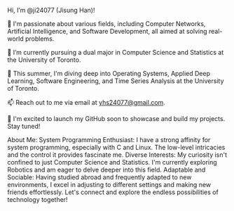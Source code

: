 Hi, I’m @ji24077 (Jisung Han)! 

👀 I'm passionate about various fields, including Computer Networks, Artificial Intelligence, and Software Development, all aimed at solving real-world problems.

🌱 I’m currently pursuing a dual major in Computer Science and Statistics at the University of Toronto.

💞️ This summer, I'm diving deep into Operating Systems, Applied Deep Learning, Software Engineering, and Time Series Analysis at the University of Toronto.

📫 Reach out to me via email at yhs24077@gmail.com.

🚀 I'm excited to launch my GitHub soon to showcase and build my projects. Stay tuned!

About Me:
System Programming Enthusiast: I have a strong affinity for system programming, especially with C and Linux. The low-level intricacies and the control it provides fascinate me.
Diverse Interests: My curiosity isn't confined to just Computer Science and Statistics. I'm currently exploring Robotics and am eager to delve deeper into this field.
Adaptable and Sociable: Having studied abroad and frequently adapted to new environments, I excel in adjusting to different settings and making new friends effortlessly.
Let's connect and explore the endless possibilities of technology together!
